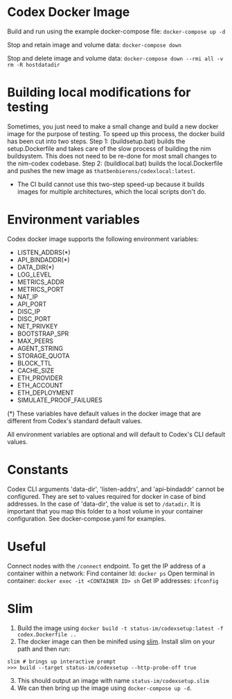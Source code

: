 # Codex Docker Image

Build and run using the example docker-compose file:
`docker-compose up -d`

Stop and retain image and volume data:
`docker-compose down`

Stop and delete image and volume data:
`docker-compose down --rmi all -v`
`rm -R hostdatadir`

# Building local modifications for testing
Sometimes, you just need to make a small change and build a new docker image for the purpose of testing. To speed up this process, the docker build has been cut into two steps.
Step 1: (buildsetup.bat) builds the setup.Dockerfile and takes care of the slow process of building the nim buildsystem. This does not need to be re-done for most small changes to the nim-codex codebase.
Step 2: (buildlocal.bat) builds the local.Dockerfile and pushes the new image as `thatbenbierens/codexlocal:latest`.

- The CI build cannot use this two-step speed-up because it builds images for multiple architectures, which the local scripts don't do.

# Environment variables
Codex docker image supports the following environment variables:
- LISTEN_ADDRS(*)
- API_BINDADDR(*)
- DATA_DIR(*)
- LOG_LEVEL
- METRICS_ADDR
- METRICS_PORT
- NAT_IP
- API_PORT
- DISC_IP
- DISC_PORT
- NET_PRIVKEY
- BOOTSTRAP_SPR
- MAX_PEERS
- AGENT_STRING
- STORAGE_QUOTA
- BLOCK_TTL
- CACHE_SIZE
- ETH_PROVIDER
- ETH_ACCOUNT
- ETH_DEPLOYMENT
- SIMULATE_PROOF_FAILURES

(*) These variables have default values in the docker image that are different from Codex's standard default values.

All environment variables are optional and will default to Codex's CLI default values.

# Constants
Codex CLI arguments 'data-dir', 'listen-addrs', and 'api-bindaddr' cannot be configured. They are set to values required for docker in case of bind addresses. In the case of 'data-dir', the value is set to `/datadir`. It is important that you map this folder to a host volume in your container configuration. See docker-compose.yaml for examples.

# Useful
Connect nodes with the `/connect` endpoint.
To get the IP address of a container within a network:
Find container Id: `docker ps`
Open terminal in container: `docker exec -it <CONTAINER ID> sh`
Get IP addresses: `ifconfig`

# Slim
1. Build the image using `docker build -t status-im/codexsetup:latest -f codex.Dockerfile ..`
2. The docker image can then be minifed using [slim](https://github.com/slimtoolkit/slim). Install slim on your path and then run:
```shell
slim # brings up interactive prompt
>>> build --target status-im/codexsetup --http-probe-off true
```
3. This should output an image with name `status-im/codexsetup.slim`
4. We can then bring up the image using `docker-compose up -d`.